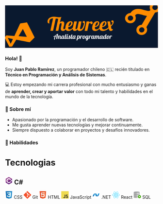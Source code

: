 ![image-20250828143745974](assets/Banner.png)

### Hola! 👋

Soy **Juan Pablo Ramírez**, un programador chileno 🇨🇱 recién titulado en **Técnico en Programación y Análisis de Sistemas**.

💻 Estoy empezando mi carrera profesional con mucho entusiasmo y ganas de **aprender, crear y aportar valor** con todo mi talento y habilidades en el mundo de la tecnología.

### 🔹 Sobre mí

- Apasionado por la programación y el desarrollo de software.
- Me gusta aprender nuevas tecnologías y mejorar continuamente.
- Siempre dispuesto a colaborar en proyectos y desafíos innovadores.

### 🔹 Habilidades

# Tecnologias

![image-20250828143745974](assets/CSharp.png) C#
-
![image-20250828143745974](assets/CSS3.png) CSS
![image-20250828143745974](assets/Git.png) Git
![image-20250828143745974](assets/HTML5.png) HTML
![image-20250828143745974](assets/JavaScript.png) JavaScript
![image-20250828143745974](assets/NET.png) .NET
![image-20250828143745974](assets/React.png) React
![image-20250828143745974](assets/SQL.png) SQL

<!--
**Thewreex/Thewreex** is a ✨ _special_ ✨ repository because its `README.md` (this file) appears on your GitHub profile.

Here are some ideas to get you started:

- 🔭 I’m currently working on ...
- 🌱 I’m currently learning ...
- 👯 I’m looking to collaborate on ...
- 🤔 I’m looking for help with ...
- 💬 Ask me about ...
- 📫 How to reach me: ...
- 😄 Pronouns: ...
- ⚡ Fun fact: ...
-->
